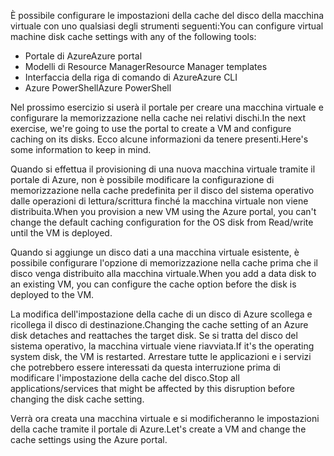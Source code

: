 <span data-ttu-id="a126b-101">È possibile configurare le impostazioni della cache del disco della macchina virtuale con uno qualsiasi degli strumenti seguenti:</span><span class="sxs-lookup"><span data-stu-id="a126b-101">You can configure virtual machine disk cache settings with any of the following tools:</span></span>

- <span data-ttu-id="a126b-102">Portale di Azure</span><span class="sxs-lookup"><span data-stu-id="a126b-102">Azure portal</span></span>
- <span data-ttu-id="a126b-103">Modelli di Resource Manager</span><span class="sxs-lookup"><span data-stu-id="a126b-103">Resource Manager templates</span></span>
- <span data-ttu-id="a126b-104">Interfaccia della riga di comando di Azure</span><span class="sxs-lookup"><span data-stu-id="a126b-104">Azure CLI</span></span>
- <span data-ttu-id="a126b-105">Azure PowerShell</span><span class="sxs-lookup"><span data-stu-id="a126b-105">Azure PowerShell</span></span>

<span data-ttu-id="a126b-106">Nel prossimo esercizio si userà il portale per creare una macchina virtuale e configurare la memorizzazione nella cache nei relativi dischi.</span><span class="sxs-lookup"><span data-stu-id="a126b-106">In the next exercise, we're going to use the portal to create a VM and configure caching on its disks.</span></span> <span data-ttu-id="a126b-107">Ecco alcune informazioni da tenere presenti.</span><span class="sxs-lookup"><span data-stu-id="a126b-107">Here's some information to keep in mind.</span></span> 

<span data-ttu-id="a126b-108">Quando si effettua il provisioning di una nuova macchina virtuale tramite il portale di Azure, non è possibile modificare la configurazione di memorizzazione nella cache predefinita per il disco del sistema operativo dalle operazioni di lettura/scrittura finché la macchina virtuale non viene distribuita.</span><span class="sxs-lookup"><span data-stu-id="a126b-108">When you provision a new VM using the Azure portal, you can't change the default caching configuration for the OS disk from Read/write until the VM is deployed.</span></span>

<span data-ttu-id="a126b-109">Quando si aggiunge un disco dati a una macchina virtuale esistente, è possibile configurare l'opzione di memorizzazione nella cache prima che il disco venga distribuito alla macchina virtuale.</span><span class="sxs-lookup"><span data-stu-id="a126b-109">When you add a data disk to an existing VM, you can configure the cache option before the disk is deployed to the VM.</span></span>

<span data-ttu-id="a126b-110">La modifica dell'impostazione della cache di un disco di Azure scollega e ricollega il disco di destinazione.</span><span class="sxs-lookup"><span data-stu-id="a126b-110">Changing the cache setting of an Azure disk detaches and reattaches the target disk.</span></span> <span data-ttu-id="a126b-111">Se si tratta del disco del sistema operativo, la macchina virtuale viene riavviata.</span><span class="sxs-lookup"><span data-stu-id="a126b-111">If it's the operating system disk, the VM is restarted.</span></span> <span data-ttu-id="a126b-112">Arrestare tutte le applicazioni e i servizi che potrebbero essere interessati da questa interruzione prima di modificare l'impostazione della cache del disco.</span><span class="sxs-lookup"><span data-stu-id="a126b-112">Stop all applications/services that might be affected by this disruption before changing the disk cache setting.</span></span>

<span data-ttu-id="a126b-113">Verrà ora creata una macchina virtuale e si modificheranno le impostazioni della cache tramite il portale di Azure.</span><span class="sxs-lookup"><span data-stu-id="a126b-113">Let's create a VM and change the cache settings using the Azure portal.</span></span>
